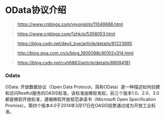 # OData协议介绍

> https://www.cnblogs.com/yjyongil/p/11049688.html

>  https://www.cnblogs.com/1zhk/p/5356053.html

> https://blog.csdn.net/devil_bye/article/details/81223695

> http://blog.sina.com.cn/s/blog_1900098c90102y314.html

> https://blog.csdn.net/cxh6863/article/details/88094181



### Odata

OData: 开放数据协议（Open Data Protocol，简称OData）是一种描述如何创建和访问Restful服务的OASIS标准。该标准由微软发起，前三个版本1.0、2.0、3.0都是微软开放标准，遵循微软开放规范承诺书（Microsoft Open Specification Promise）。第四个版本4.0于2014年3月17日在OASIS投票通过成为开放工业标准。